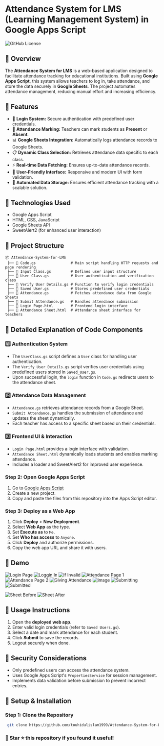 # Attendance System for LMS (Learning Management System) in Google Apps Script

![GitHub License](https://img.shields.io/github/license/touhidulislam1999/Attendance-System-for-LMS-Learning-Management-System-in-Google-Apps-Script)

## 📌 Overview
The **Attendance System for LMS** is a web-based application designed to facilitate attendance tracking for educational institutions. Built using **Google Apps Script**, this system allows teachers to log in, take attendance, and store the data securely in **Google Sheets**. The project automates attendance management, reducing manual effort and increasing efficiency.

## 🌟 Features
- 🔐 **Login System:** Secure authentication with predefined user credentials.
- 📅 **Attendance Marking:** Teachers can mark students as **Present** or **Absent**.
- 📊 **Google Sheets Integration:** Automatically logs attendance records to Google Sheets.
- 📋 **Dynamic Class Selection:** Retrieves attendance data specific to each class.
- ⚡ **Real-time Data Fetching:** Ensures up-to-date attendance records.
- 🎨 **User-Friendly Interface:** Responsive and modern UI with form validation.
- 🚀 **Automated Data Storage:** Ensures efficient attendance tracking with a scalable solution.

## 🚀 Technologies Used
- Google Apps Script
- HTML, CSS, JavaScript
- Google Sheets API
- SweetAlert2 (for enhanced user interaction)

## 📂 Project Structure
```
📦 Attendance-System-for-LMS
 ├── 📜 Code.gs                # Main script handling HTTP requests and page rendering
 ├── 📜 Input Class.gs         # Defines user input structure
 ├── 📜 User Class.gs          # User authentication and verification class
 ├── 📜 Verify User Details.gs # Function to verify login credentials
 ├── 📜 Saved User.gs          # Stores predefined user credentials
 ├── 📜 Attendance.gs          # Fetches attendance data from Google Sheets
 ├── 📜 Submit Attendance.gs   # Handles attendance submission
 ├── 📜 Login Page.html        # Frontend login interface
 ├── 📜 Attendance Sheet.html  # Attendance sheet interface for teachers
```

## 📑 Detailed Explanation of Code Components
### 1️⃣ **Authentication System**
- The `UserClass.gs` script defines a `User` class for handling user authentication.
- The `Verify_User_Details.gs` script verifies user credentials using predefined users stored in `Saved_User.gs`.
- Upon successful login, the `login` function in `Code.gs` redirects users to the attendance sheet.

### 2️⃣ **Attendance Data Management**
- `Attendance.gs` retrieves attendance records from a Google Sheet.
- `Submit Attendance.gs` handles the submission of attendance and updates the sheet dynamically.
- Each teacher has access to a specific sheet based on their credentials.

### 3️⃣ **Frontend UI & Interaction**
- `Login Page.html` provides a login interface with validation.
- `Attendance Sheet.html` dynamically loads students and enables marking attendance.
- Includes a loader and SweetAlert2 for improved user experience.


### Step 2: Open Google Apps Script
1. Go to [Google Apps Script](https://script.google.com/)
2. Create a new project.
3. Copy and paste the files from this repository into the Apps Script editor.

### Step 3: Deploy as a Web App
1. Click **Deploy** > **New Deployment**.
2. Select **Web App** as the type.
3. Set **Execute as** to `Me`.
4. Set **Who has access** to `Anyone`.
5. Click **Deploy** and authorize permissions.
6. Copy the web app URL and share it with users.

## 🎥 Demo
![Login Page](https://github.com/user-attachments/assets/077c839e-1372-47ed-9834-8ff2ab482acc)
![Loggin In](https://github.com/user-attachments/assets/94610a85-40f5-43e6-b981-a5a0c34c270c)
![If Invalid](https://github.com/user-attachments/assets/621e81f1-f523-490e-92dc-89aa0865d52c)
![Attendance Page 1](https://github.com/user-attachments/assets/1b9294c0-11e5-49d9-b6db-81dc7dd608a6)
![Attendance Page 2](https://github.com/user-attachments/assets/b25ed63b-8c06-4ea2-9bad-9881e1f63515)
![Giving Attendance](https://github.com/user-attachments/assets/99ddea08-049b-4b6e-89b3-18570ccf47b9)
![image](https://github.com/user-attachments/assets/bffc0a71-da24-493b-8f6a-d816d679dc43)
![Submitting](https://github.com/user-attachments/assets/16b68f89-b8de-48ad-b0a8-3ccfdca27760)
![Submitted](https://github.com/user-attachments/assets/7b909551-40a3-4892-bdc4-ac978f4e315e)


![Sheet Before](https://github.com/user-attachments/assets/5177c4a0-61d8-49c2-a78b-cc8c61a0e23c)
![Sheet After](https://github.com/user-attachments/assets/95c3caf8-bc0a-4326-b6dd-fcc09ede8cd6)


## 📝 Usage Instructions
1. Open the **deployed web app**.
2. Enter valid login credentials (refer to `Saved Users.gs`).
3. Select a date and mark attendance for each student.
4. Click **Submit** to save the records.
5. Logout securely when done.

## 🔐 Security Considerations
- Only predefined users can access the attendance system.
- Uses Google Apps Script's `PropertiesService` for session management.
- Implements data validation before submission to prevent incorrect entries.

## 🔧 Setup & Installation
### Step 1: Clone the Repository
```bash
 git clone https://github.com/touhidulislam1999/Attendance-System-for-LMS-Learning-Management-System-in-Google-Apps-Script.git
```
### 📢 **Star ⭐ this repository if you found it useful!**

